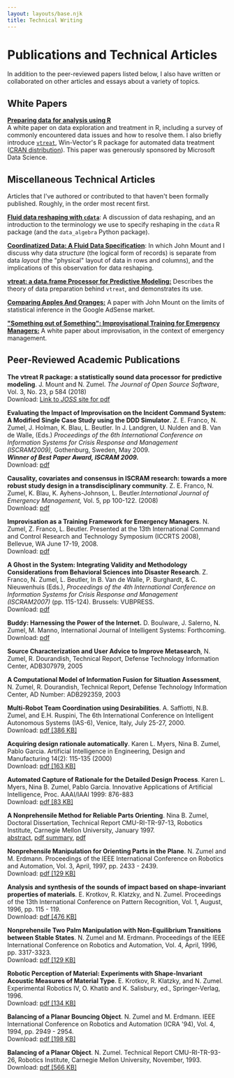 ```yaml
---
layout: layouts/base.njk
title: Technical Writing
---
```


# Publications and Technical Articles

In addition to the peer-reviewed papers listed below, I also have written or collaborated on other articles and essays about a variety of topics.

## White Papers

<p><a href="http://winvector.github.io/DataPrep/EN-CNTNT-Whitepaper-Data-Prep-Using-R.pdf"><strong>Preparing data for analysis using R</strong></a><br />
A white paper on data exploration and treatment in R, including a survey of commonly encountered data issues and how to resolve them. I also briefly introduce <a href="https://github.com/WinVector/vtreat"><code>vtreat</code></a>, Win-Vector's R package for automated data treatment (<a href="https://cran.r-project.org/web/packages/vtreat/index.html">CRAN distribution</a>). This paper was generously sponsored by Microsoft Data Science.</p>

## Miscellaneous Technical Articles

Articles that I've authored or contributed to that haven't been formally published. Roughly, in the order most recent first.

[**Fluid data reshaping with `cdata`**](https://winvector.github.io/FluidData/FluidDataReshapingWithCdata.html): A discussion of data reshaping, and an introduction to the terminology we use to specify reshaping in the `cdata` R package (and the `data_algebra` Python package).

[**Coordinatized Data: A Fluid Data Specification**](https://winvector.github.io/FluidData/RowsAndColumns.html): In which John Mount and I discuss why data *structure* (the logical form of records) is separate from data *layout* (the "physical" layout of data in rows and columns), and the implications of this observation for data reshaping.

<p><a href="https://arxiv.org/abs/1611.09477"><strong>vtreat: a data.frame Processor for Predictive Modeling:</strong></a> Describes the theory of data preparation behind <code>vtreat</code>, and demonstrates its use.</p>

<p><a href="/files/publications/ComparingApplesandOrangesTwo-Mount.pdf"><strong>Comparing Apples And Oranges:</strong></a> A paper with John Mount on the limits of statistical inference in the Google AdSense market.</p>

<p><a href="/files/publications/ImprovWhitePaper.pdf"><strong>"Something out of Something": Improvisational Training for Emergency Managers:</strong></a> A white paper about improvisation, in the context of emergency management.</p>


## Peer-Reviewed Academic Publications
<p><strong>The vtreat R package: a statistically sound data processor for predictive modeling</strong>. J. Mount and N. Zumel. <em>The Journal of Open Source Software</em>, Vol. 3, No. 23, p 584 (2018)<br />
Download: <a href="http://joss.theoj.org/papers/10.21105/joss.00584">Link to <em>JOSS</em> site for pdf</a></p>
<p><strong>Evaluating the Impact of Improvisation on the Incident Command System: A Modified Single Case Study using the DDD Simulator</strong>. Z. E. Franco, N. Zumel, J. Holman, K. Blau, L. Beutler. In J. Landgren, U. Nulden and B. Van de Walle, (Eds.) <em>Proceedings of the 6th International Conference on Information Systems for Crisis Response and Management (ISCRAM2009),</em> Gothenburg, Sweden, May 2009.<br />
<strong><em>Winner of Best Paper Award, ISCRAM 2009.</em></strong><br />
Download: <a href="/files/publications/ISCRAM2009_pre_press_FINAL_WITH_author_info.pdf">pdf</a></p>
<p><strong>Causality, covariates and consensus in ISCRAM research: towards a more robust study design in a transdisciplinary community</strong>. Z. E. Franco, N. Zumel, K. Blau, K. Ayhens-Johnson, L. Beutler.<em>International Journal of Emergency Management,</em> Vol. 5, pp 100-122. (2008)<br />
Download: <a href="/files/publications/05%20Franco.pdf">pdf</a></p>
<p><strong>Improvisation as a Training Framework for Emergency Managers</strong>. N. Zumel, Z. Franco, L. Beutler. Presented at the 13th International Command and Control Research and Technology Symposium (ICCRTS 2008), Bellevue, WA June 17-19, 2008.<br />
Download: <a href="/files/publications/icctrs08.pdf">pdf</a></p>
<p><strong>A Ghost in the System: Integrating Validity and Methodology Considerations from Behavioral Sciences into Disaster Research</strong>. Z. Franco, N. Zumel, L. Beutler, In B. Van de Walle, P. Burghardt, &amp; C. Nieuwenhuis (Eds.), <em>Proceedings of the 4th International Conference on Information Systems for Crisis Response and Management (ISCRAM2007)</em> (pp. 115-124). Brussels: VUBPRESS.<br />
Download: <a href="/files/publications/A_Ghost_in_the_System_FINAL.pdf">pdf</a></p>
<p><strong>Buddy: Harnessing the Power of the Internet.</strong> D. Boulware, J. Salerno, N. Zumel, M. Manno, International Journal of Intelligent Systems: Forthcoming.<br />
Download: <a href="/files/publications/BuddyJournal.pdf">pdf</a></p>
<p><strong>Source Characterization and User Advice to Improve Metasearch</strong>, N. Zumel, R. Dourandish, Technical Report, Defense Technology Information Center, ADB307979, 2005</p>
<p><strong>A Computational Model of Information Fusion for Situation Assessment</strong>, N. Zumel, R. Dourandish, Technical Report, Defense Technology Information Center, AD Number: ADB292359, 2003</p>
<p><strong>Multi-Robot Team Coordination using Desirabilities</strong>. A. Saffiotti, N.B. Zumel, and E.H. Ruspini, The 6th International Conference on Intelligent Autonomous Systems (IAS-6), Venice, Italy, July 25-27, 2000.<br />
Download: <a href="/files/publications/ias00.pdf">pdf [386 KB]</a></p>
<p><strong>Acquiring design rationale automatically</strong>. Karen L. Myers, Nina B. Zumel, Pablo Garcia. Artificial Intelligence in Engineering, Design and Manufacturing 14(2): 115-135 (2000)<br />
Download: <a href="/files/publications/aiedam99.pdf">pdf [163 KB]</a></p>
<p><strong>Automated Capture of Rationale for the Detailed Design Process</strong>. Karen L. Myers, Nina B. Zumel, Pablo Garcia. Innovative Applications of Artificial Intelligence, Proc. AAAI/IAAI 1999: 876-883<br />
Download: <a href="/files/publications/iaai99.pdf">pdf [83 KB]</a></p>
<p><strong>A Nonprehensile Method for Reliable Parts Orienting</strong>. Nina B. Zumel, Doctoral Dissertation, Technical Report CMU-RI-TR-97-13, Robotics Institute, Carnegie Mellon University, January 1997.<br />
<a href="/files/publications/nbz-thesis.html">abstract</a>, <a href="/files/publications/nbz-summary.pdf">pdf summary</a>, <a href="/files/publications/nbz-thesis.pdf">pdf</a></p>
<p><strong>Nonprehensile Manipulation for Orienting Parts in the Plane</strong>. N. Zumel and M. Erdmann. Proceedings of the IEEE International Conference on Robotics and Automation, Vol. 3, April, 1997, pp. 2433 - 2439.<br />
Download: <a href="/files/publications/zumel_nina_1997_1.pdf">pdf [129 KB]</a></p>
<p><strong>Analysis and synthesis of the sounds of impact based on shape-invariant properties of materials</strong>. E. Krotkov, R. Klatzky, and N. Zumel. Proceedings of the 13th International Conference on Pattern Recognition, Vol. 1, August, 1996, pp. 115 - 119.<br />
Download: <a href="/files/publications/krotkov_eric_1996_1.pdf">pdf [476 KB]</a></p>
<p><strong>Nonprehensile Two Palm Manipulation with Non-Equilibrium Transitions between Stable States</strong>. N. Zumel and M. Erdmann. Proceedings of the IEEE International Conference on Robotics and Automation, Vol. 4, April, 1996, pp. 3317-3323.<br />
Download: <a href="/files/publications/zumel_nina_1996_1.pdf">pdf [129 KB]</a></p>
<p><strong>Robotic Perception of Material: Experiments with Shape-Invariant Acoustic Measures of Material Type</strong>. E. Krotkov, R. Klatzky, and N. Zumel. Experimental Robotics IV, O. Khatib and K. Salisbury, ed., Springer-Verlag, 1996.<br />
Download: <a href="/files/publications/krotkov_eric_1996_2.pdf">pdf [134 KB]</a></p>
<p><strong>Balancing of a Planar Bouncing Object</strong>. N. Zumel and M. Erdmann. IEEE International Conference on Robotics and Automation (ICRA '94), Vol. 4, 1994, pp. 2949 - 2954.<br />
Download: <a href="/files/publications/zumel_nina_1994_1.pdf">pdf [198 KB]</a></p>
<p><strong>Balancing of a Planar Object</strong>. N. Zumel. Technical Report CMU-RI-TR-93-26, Robotics Institute, Carnegie Mellon University, November, 1993.<br />
Download: <a href="/files/publications/zumel_nina_1993_1.pdf">pdf [566 KB]</a></p>
